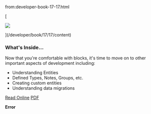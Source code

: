 # 
from:developer-book-17-17.html

   

[

![](/GetImage.ashx?id=121&width=710&height=919)

](/developer/book/17/17/content)

### What's Inside...

Now that you're comfortable with blocks, it's time to move on to other important aspects of development including:

*   Understanding Entities
*   Defined Types, Notes, Groups, etc.
*   Creating custom entities
*   Understanding data migrations

[Read Online](/developer/book/17/17/content) [PDF](https://rockrms.blob.core.windows.net/documentation/PDFs/14d090adf8b14ca5a12b8cee75c97845_202-Ignition.pdf)

**Error**